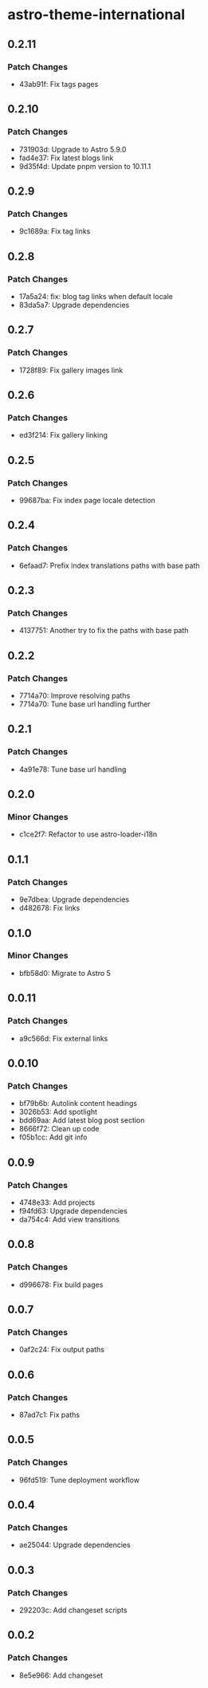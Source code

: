 # astro-theme-international

## 0.2.11

### Patch Changes

- 43ab91f: Fix tags pages

## 0.2.10

### Patch Changes

- 731903d: Upgrade to Astro 5.9.0
- fad4e37: Fix latest blogs link
- 9d35f4d: Update pnpm version to 10.11.1

## 0.2.9

### Patch Changes

- 9c1689a: Fix tag links

## 0.2.8

### Patch Changes

- 17a5a24: fix: blog tag links when default locale
- 83da5a7: Upgrade dependencies

## 0.2.7

### Patch Changes

- 1728f89: Fix gallery images link

## 0.2.6

### Patch Changes

- ed3f214: Fix gallery linking

## 0.2.5

### Patch Changes

- 99687ba: Fix index page locale detection

## 0.2.4

### Patch Changes

- 6efaad7: Prefix index translations paths with base path

## 0.2.3

### Patch Changes

- 4137751: Another try to fix the paths with base path

## 0.2.2

### Patch Changes

- 7714a70: Improve resolving paths
- 7714a70: Tune base url handling further

## 0.2.1

### Patch Changes

- 4a91e78: Tune base url handling

## 0.2.0

### Minor Changes

- c1ce2f7: Refactor to use astro-loader-i18n

## 0.1.1

### Patch Changes

- 9e7dbea: Upgrade dependencies
- d482678: Fix links

## 0.1.0

### Minor Changes

- bfb58d0: Migrate to Astro 5

## 0.0.11

### Patch Changes

- a9c566d: Fix external links

## 0.0.10

### Patch Changes

- bf79b6b: Autolink content headings
- 3026b53: Add spotlight
- bdd69aa: Add latest blog post section
- 8666f72: Clean up code
- f05b1cc: Add git info

## 0.0.9

### Patch Changes

- 4748e33: Add projects
- f94fd63: Upgrade dependencies
- da754c4: Add view transitions

## 0.0.8

### Patch Changes

- d996678: Fix build pages

## 0.0.7

### Patch Changes

- 0af2c24: Fix output paths

## 0.0.6

### Patch Changes

- 87ad7c1: Fix paths

## 0.0.5

### Patch Changes

- 96fd519: Tune deployment workflow

## 0.0.4

### Patch Changes

- ae25044: Upgrade dependencies

## 0.0.3

### Patch Changes

- 292203c: Add changeset scripts

## 0.0.2

### Patch Changes

- 8e5e966: Add changeset
